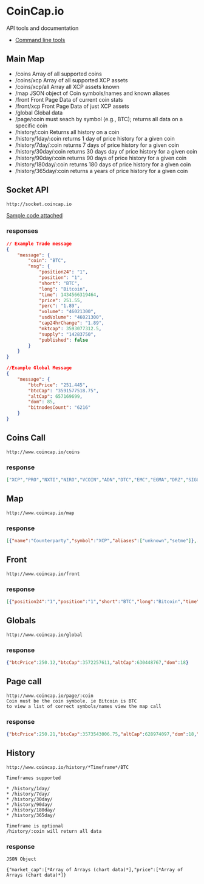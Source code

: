 # CoinCap.io
API tools and documentation

* [Command line tools](https://github.com/sebs/capcoin)

## Main Map

* /coins  Array of all supported coins
* /coins/xcp Array of all supported XCP assets
* /coins/xcp/all Array all XCP assets known
* /map  JSON object of Coin symbols/names and known aliases
* /front Front Page Data of current coin stats
* /front/xcp Front Page Data of just XCP assets
* /global Global data
* /page/:coin  must seach by symbol (e.g., BTC); returns all data on a specific coin
* /history/:coin Returns all history on a coin
* /history/1day/:coin returns 1 day of price history for a given coin
* /history/7day/:coin returns 7 days of price history for a given coin
* /history/30day/:coin returns 30 days day of price history for a given coin
* /history/90day/:coin returns 90 days of price history for a given coin
* /history/180day/:coin returns 180 days of price history for a given coin
* /history/365day/:coin returns a years of price history for a given coin

## Socket API
    http://socket.coincap.io

[Sample code attached](https://github.com/CoinCapDev/CoinCap/blob/master/subscribe.js)

### responses
```JSON
// Example Trade message
{
    "message": {
        "coin": "BTC",
        "msg": {
            "position24": "1",
            "position": "1",
            "short": "BTC",
            "long": "Bitcoin",
            "time": 1434566319464,
            "price": 251.55,
            "perc": "1.89",
            "volume": "46021300",
            "usdVolume": "46021300",
            "cap24hrChange": "1.89",
            "mktcap": 3593077312.5,
            "supply": "14283750",
            "published": false
        }
    }
}

//Example Global Message
{
    "message": {
        "btcPrice": "251.445",
        "btcCap": "3591577518.75",
        "altCap": 657169699,
        "dom": 85,
        "bitnodesCount": "6216"
    }
}
```



## Coins Call
    http://www.coincap.io/coins

###   response
```JSON
["XCP","PRO","NXTI","NIRO","VCOIN","ADN","DTC","EMC","EGMA","DRZ","SIGU","IEC","007","CZR","SLING","TWIST","GUA","SOL","BAT","XPL","XCO","HEX","RT2","HIRO","KRN","CCC","BTX","SPHR","OSC","XMS","ROS","XTP","TEETH","SHELL","BCF","ANI","BUB","SLFI","486","BTC","LTC","NXT","PPC","DOGE","NMC","XRP","QRK","DGC","BTCD","LXC","XMR","SDC","XC","AUR","PTS","DVC","MINT","MGW","NAS","SFR","ZET","VIA","FTC","XPM","VRC","GML","IFC","VTC","XCR","QORA","MAX","ZCC","WDC","YBC","NXTTY","FRSH","XCN","BTB","PRT","TIX","RED","NET","EXC","CANN","BCN","MSC","MONA","STR","RDD","NVC","XDN","POT","SYS","CLOAK","IXC","SYNC","JLH","BILS","ANC","SDC","KARM","PND","NOTE","BBR","RZR","RZR","URO","UNO","NAUT","GLD","HYPER","NLG","XDP","DGB","JPC","NBT","NODE","UNITY","EXCL","XTC","MAID","BURST","DEM","SWIFT","MRKT","DASH","BTS","BANX","XPY","ARCH","NSR","FAIR","XEM","GEMZ","SWARM","BLK","DEX","CLAM","CELL","START","ETC","SJCX","NXTV","PANGEA","FC2","BLOCK","10K","GRC","SKYNET","JINN","I0C","USDT","XBS","NAV","LIQUID","TRON","BAY","MEC","CRAVE","JAY","BITUSD","CURE","ZRC","SLR","DOGED","ZEIT","VNL","ATOMIC","UCI","CNMT","PRIVATEBET","DMD","HZ","BITCNY","MMNXT","UFO","BITBTC","NOO","BTM","BSTY","FCN","MMXIV","WBB","DRKC","LDOGE","BLC","MUE","METAL","YAC","KORE","SMAC","HLC","CON","BQC","MWC","QTL","RBBT","DSH","DTC","ENRG","MNE","KOBO","EMD","KUMA","LEAF","SMBR","NTRN","KEY","CC","MTR","COV","ACOIN","CIN","PSEUD","LOT","FRK","SPA","TIT","LGD","XCASH","U","GLIDE","WKC","JUDGE","DBL","CXC","ASN","LSD","ASC","MRC2","CKC","LOG","XJO","BRIT","BTG","WETK","CRAIG","NKT","EVENT","HRNXT","BUN","GHC","BITZ","TRK","VDO","LYC","GP","BVC","GSM","TRI","ARG","VMC","VIOR","GIZ","GRE","P7C","CF","JKC","OPALTKN","SOON","BTQ","TAK","BOOM","UIS","EAGS","42","DSB","SHIBE","CRT","ICASH","URC","COINO","RBT","BALLS","NXTCOINSCO","SF0","FIMK","MTC","NXTPRIVACY","DICE","RBR","ISR","ECC","CINNI","CCS","AC","MRCAM","TRUST","WATER","FLT","PINK","CBX","XAP","NTR","RIN","NXTSCO","GMC","PLUGIN","MED","DARK","OC","PMP","XCH","NXTI","BTCS","SONG","CAIX","SXC","SSD","XLB","TES","XWT","BITGOLD","GAIA","COMM","MIN","TTC","BCX","TRL","XBC","BLZ","CZC","DORCS","HAM","XPD","CRW","CTM","TOR","VOOT","ICB","SCSY","QSLV","LKY","COOL","TOP","ELC","GLC","CLR","PIGGY","THC","HVC","BUK","PLNC","HUC","GDC","KTK","OK","XDQ","APEX","XXX","SILK","SLM","CHA","SMC","UTIL","MEOW","SAT2","GCN","GB","GUE","NRS","ROOT","XSI","GIVE","NYC","PXC","ANAL","SBC","HAL","NKA","MRY","MNC","EXE","POP","KGC","RPC","ICN","DIEM","CAT","XGR","QCN","NMB","ZED","SHLD","SHA","FFC","GLYPH","MLS","FRAC","CDN","BET","OCTO","ALN","CRACK","AU","VGC","SHADE","KDC","STV","CAGE","AXR","BEAR","STK","ORO","SPT","XBOT","MCN","MRS","RIPO","HRL","YUM","SOLE","ZS","LTB","ULTC","CATC","BNCR","CHASH","XAU","CNL","GUN","LIMX","QB","GSX","BTCRY","PHO","NRB","PLC2","GAP","BEL","NTC","NEC","BOB","CGA","BEN","CND","VPN","APC","FIBRE","CACH","MZC","FLO","IOC","XAI","BLITZ","XST","JBS","HBN","OPAL","MOON","RBY","BOST","SMLY","UTC","HYP","FRC","HTML5","USDE","BITS","EAC","XWC","TEK","BLU","DEBUNE","FLAP","UNC","MARYJ","AM","MYR","C2","NOBL","LTBC","XMG","UNB","ABY","CCN","8BIT","CAP","RIC","TIPS","CASH","NEOS","TRC","CRYPT","EFL","BYC","SPR","TAG","DIME","NOXT","GEO","SUPER","AMBER","EMC2","PTC","OMC","MMC","CESC","ELT","EKN","VTA","FST","J","SLG","ARI","FLDC","SRC","DOPE","GRS","QBK","CSC","BITB","XQN","PHS","LTCD","CYP","COL","ORB","NYAN","XCPSCO","CAM","UNAT","TCO"]
```



## Map
    http://www.coincap.io/map
### response
```JSON
[{"name":"Counterparty","symbol":"XCP","aliases":["unknown","setme"]},...,...,...]
```

## Front
    http://www.coincap.io/front
###   response
```JSON
[{"position24":"1","position":"1","short":"BTC","long":"Bitcoin","time":1434562273127,"price":"251.42000000","perc":"5.98","volume":"48384700","usdVolume":"48384700","cap24hrChange":"5.98","mktcap":3590824438.5,"supply":"14282175","published":false},...,...,]
```


## Globals
    http://www.coincap.io/global
###   response
```JSON
{"btcPrice":250.12,"btcCap":3572257611,"altCap":630448767,"dom":18}
```

## Page call
    http://www.coincap.io/page/:coin
    Coin must be the coin symbole. ie Bitcoin is BTC
    to view a list of correct symbols/names view the map call 

###   response
```JSON
{"btcPrice":250.21,"btcCap":3573543006.75,"altCap":628974097,"dom":18,"short":"BTC","long":"Bitcoin","homeURL":"https://www.reddit.com/r/Bitcoin","explorerURL":"","twitter":"","discissionURL":"","mineable":true,"premined":false,"preminedSig":false,"position24":"1","position":"1","time":1434562499433,"price":[...*Array of Arrays (chart data)*],"perc":"5.98","volume":"48384700","usdVolume":"48384700","cap24hrChange":"5.98","mktcap":3573543006.75,"supply":"14282175","published":false,"usdPrice":250.21,"market_cap":[...*Array of Arrays (chart data)*]}
```


## History
    http://www.coincap.io/history/*Timeframe*/BTC
    
    Timeframes supported
    
    * /history/1day/ 
    * /history/7day/ 
    * /history/30day/ 
    * /history/90day/
    * /history/180day/ 
    * /history/365day/

    Timeframe is optional
    /history/:coin will return all data

###   response
    JSON Object
```
{"market_cap":[*Array of Arrays (chart data)*],"price":[*Array of Arrays (chart data)*]}
```
